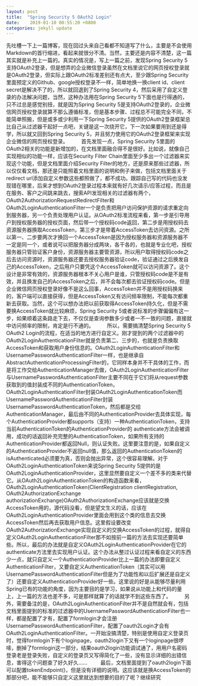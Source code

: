 ```yaml
---
layout: post
title:  "Spring Security 5 OAuth2 Login"
date:    2019-01-10 00:55:20 +0800
categories: jekyll update
---
```

先吐槽一下上一篇博客，现在回过头来自己看都不知道写了什么，主要是不会使用Markdown的首行缩进，看起来就很分不清。当然，主要还是内容不清楚，这一篇其实就是补充上一篇的。真实的情况是，写上一篇之前，发现Spring Security 5支持OAuth2登录，但是想弄的企业微信登录虽然在文档里说它的网页授权登录就是OAuth2登录，但实际上跟OAuth2标准差别还有点大，至少跟Spring Security里面预定义的Github、google授权登录不一样，简单地换一换client id、client secret是解决不了的，所以就回退到了Spring Security 4，然后采用了自定义登录的办法解决问题，当然，这种办法用在Spring Security 5下面也是行得通的，只不过总是感觉别扭，就是因为Spring Security 5是支持OAuth2登录的，企业微信网页授权登录就算不那么遵循标准，但是基本步骤、过程总不可能完全不同，不能简单照搬，但是或多或少利用一下Spring Security 5提供的OAuth2登录框架总比自己从过滤器干起好一点吧，关键是这一次绕开它，下一次如果要用到还是得学，所以就又回到Spring Security 5，并且努力使用它的OAuth2登录框架来实现企业微信的网页授权登录。
　　
首先发现一点，Spring Security 5里面的OAuth2相关的功能是新增加的，在文档里面融合得不是很好。比如说，就像自己实现相似的功能一样，应该在Security Filter Chain里面至少多出一个过滤器来实现这个功能，但是文档里面介绍Security Filter的地方，还是原来那些过滤器，所以仅仅看文档，那还是只能照着文档里面的说明和例子来做，包括文档里面关于redirect url添加自定义参数这些都照做了，都不成功。跟踪自己写的代码也没发现错在哪里，后来才想到OAuth2登录过程本来就有好几次请示/应答过程，而且是在服务、客户之间跳来跳去，搜索API发现相关的过滤器有两个，OAuth2AuthorizationRequestRedirectFilter和OAuth2LoginAuthenticationFilter一个是负责把用户访问保护资源的请求重定向到服务器，另一个负责处理用户认证。从OAuth2标准流程来看，第一步是引导用户到授权服务器的授权页面，然后带一个授权码code返回，第二步是用授权码去资源服务器换取AccessToken，第三步才是带着AccessToken去访问资源。之所以第一、二步要两次才换回一个AccessToken是因为授权服务器和资源服务器不一定是同一个，或者说可以把服务器分成两块，各干各的，也就是专业化吧，授权服务器只管验证客户身份，资源服务器主要管资源，所以用户取得授权码code之后去访问资源时，资源服务器还要去授权服务器验证code，验证通过之后换发自己的AccessToken，之后用户只要凭这个AccessToken就可以访问资源了。这个设计是非常有效的，资源服务器根本不关心用户是谁，只管授权码code是不是有效，并且换发自己的AccessToken之后，并不会每次都去验证授权码code。但是企业微信网页授权登录好像不是这么回事，AccessToken并不是用授权码换来的，客户端可以直接获得，但是AccessToken又有访问频率限制，不能每次都重新去获取。当然，这个可以想办法把以前获取得AccessToken持久化，但是不需要换AccessToken就比较麻烦，Spring Security 5或者说标准的步骤偏偏有这一步，如果顺着这条路走下去，不仅仅是查询参数多少或者一不一致的问题，直接就中访问频率的限制，肯定是行不通的。
　　
所以，需要搞清楚Spring Security 5 OAuth2 Login的流程，在适当的地方进行自定义。刚才提到的两个过滤器中的OAuth2LoginAuthenticationFilter就是负责第二、三步的，也就是负责换取AccessToken和获取用户身份信息的。OAuth2LoginAuthenticationFilter和UsernamePasswordAuthenticationFilter一样，也是继承自AbstractAuthenticationProcessingFilter的，它同样本身并不干具体的工作，而是将工作交给AuthenticationManager去做，OAuth2LoginAuthenticationFilter与UsernamePasswordAuthenticationFilter主要不同在于它们将从request参数获取到的值封装成不同的AuthenticationToken，OAuth2LoginAuthenticationFilter封装OAuth2LoginAuthenticationToken而UsernamePasswordAuthenticationFilter封装UsernamePasswordAuthenticationToken，然后都是交给AuthenticationManager，最后由不同的AuthenticationProvider去具体实现，每个AuthenticationProvider都supports（支持）一种AuthenticationToken，支持当前AuthenticationToken的AuthenticationProvider的
authenticate方法会被调用，成功的话返回补充完整的AuthenticationToken，如果所有支持的AuthenticationProvider都返回Null，则认证失败。这里要注意的是，如果自定义的AuthenticationProvider不返回null值，那么返回的AuthenticationToken的isAuthenticated必须要为真，否则会抛出异常，这个很容易理解。对于OAuth2LoginAuthenticationToken来说Spring Security 5提供的是OAuth2LoginAuthenticationProvider，这里显然要自定义一个差不多的类来代替它。从OAuth2LoginAuthenticationToken的构造函数来看，OAuth2LoginAuthenticationToken(ClientRegistration clientRegistration,
OAuth2AuthorizationExchange authorizationExchange)OAuth2AuthorizationExchange应该就是交换AccessToken用的，源代码没看，但是望文生义的话，应该在OAuth2LoginAuthenticationProvider里面会用到这个类的信息去交换AccessToken然后再去获取用户信息。这里假设要改变OAuth2AuthorizationExchange实现自定义的交换AccessToken的过程，就得自定义OAuth2LoginAuthenticationFilter那不如按前一篇的方法去实现还要简单些。所以，最后的办法就是自定义OAuth2LoginAuthenticationProvider在它的authenticate方法里去实现用户认证。这个办法从整过认证过程来看自定义的东西少一点，就只自定义一个AuthenticationProvider比上一篇的办法即要自定义AuthenticationFilter，又要自定义AuthenticationToken（其实可以用UsernamePasswordAuthenticationFilter但是为了功能性和以后扩展还是自定义了）还要自定义AuthenticationProvider好一些。这里说的好是从能够尽量利用Spring已有的功能的角度，因为主要目的是学习，如果说从功能上和代码的量上，上一篇的方法也差不多，可是那样就算了的话就学不到这些东西了。
　　
另外，需要备注的是，OAuth2LoginAuthenticationFilter并不是自然就会有，包括文档里面提到的标准的过滤器中的UsernamePasswordAuthenticationFilter也一样，都是配置了才有，配置了formlogin才会注册UsernamePasswordAuthenticationFilter，配置了oauth2Login才会有OAuth2LoginAuthenticationFilter。一开始没搞清楚，特别是使用自定义登录页时，觉得formlogin下有个loginpage，oauth2login下又有一个loginpage很啰嗦，删掉了formlogin这一部分，结果oauth2login功能调试通了，用用户名密码登录老是登录失败，自定义的登录页又写得简化了一些，没有显示详细的出错信息，害得这个问题查了好久好久……
　　
最后，文档里面提到了oauth2login下面可以配置tokenEndpoint()，但是没有详细的说明。这应该就是换AccessToken的那部分吧，能不能够只自定义这里就达到想要的目的了呢？继续研究